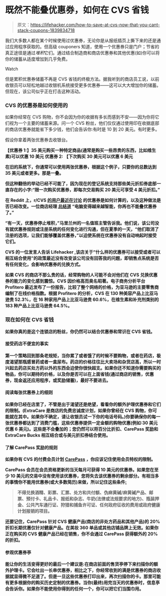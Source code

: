 # 既然不能叠优惠券，如何在 CVS 省钱

> 原文：<https://lifehacker.com/how-to-save-at-cvs-now-that-you-cant-stack-coupons-1839834718>

我们大多数人都在某个时候使用过优惠券，无论你是从报纸插页上撕下来的还是通过应用程序获取的。但高级 couponers 知道，使用一个优惠券只是门户；节省的真正途径是通过*堆积*它们。通过结合制造商和商店优惠券和其他优惠(如)你可以将你的储蓄从适度增加到几乎免费。

Watch

但是累积优惠券储蓄不再是 CVS 省钱的终极方法。据我听到的商店员工说，以前收银员可以轻松地越过收银机系统接受更多优惠券——这可以大大增加你的储蓄。但现在，该公司似乎正在打击这种活动。

### CVS 的优惠券是如何使用的

如果你经常在 CVS 购物，你不会因为你的收据有多长而感到不安——因为你将它们视为一个主要的储蓄来源。问一个 CVS 粉丝，他们仅仅通过使用印在收据底部的商店优惠券就能省下多少钱，他们会告诉你:有时是 10 到 20 美元。有时更多。

假设你拿着两张优惠券去收银台。

**【优惠券 1:】35 美元购买一种特定商品(通常是购买一些昂贵的东西，比如维生素)可以优惠 10 美元
**优惠券 2:** 【下次购买 30 美元可以优惠 6 美元**

**在旧的系统下，你通常可以使用两张优惠券，根据这个例子，只要你的总数达到 35 美元或者更多。那是一叠。**

**但这种翻倍的举动已经不可能了，因为现在的登记系统支持那些美元折扣券底部一直存在的小字:“限一次购买优惠券，即每次交易购买 20 美元可享受 4 美元折扣。”** 

**在 Reddit 上，r/CVS [的用户最近在讨论](https://www.reddit.com/r/CVS/comments/aayyyh/coupon_policy_question_regarding_dollar_off/) 的优惠券是如何计算的，以及这种做法是否已经改变。一位商店经理 [总结道](https://www.reddit.com/r/CVS/comments/aayyyh/coupon_policy_question_regarding_dollar_off/ecw6l9l/) “电脑变得越来越智能，你再也不能叠优惠券了。”**

**“有一天，优惠券停止堆积，”马里兰州的一名值班主管告诉我。他们说，该公司没有就优惠券规则或注册系统的任何变化进行沟通，但在夏季的一天，“他们取消了注册的选项，让我们能够覆盖优惠券，”以迫使系统在优惠券没有自动响起时接受它们。**

**CVS 的一位发言人告诉 Lifehacker ,该店关于“什么样的优惠券可以接受或者可以相互结合使用”的政策最近没有改变该公司没有回答我的问题，即销售点系统是否有任何变化，会影响优惠券的兑换方式。**

**如果 CVS 的商店不那么贵的话，经常购物的人可能不会对他们在 CVS 兑换优惠券的能力的变化感到震惊。CVS 因价格高而臭名昭著。电子商务分析平台 Profitero 最近发布了一份报告，比较了整个网络的价格，为亚马逊的主要零售商编制了在线价格指数。根据 Profitero 的分析，CVS 在 130 种美容产品上比亚马逊贵 52.3%，在 16 种家用产品上比亚马逊贵 60.6%，在维生素和补充剂类别的 183 种产品上比亚马逊贵 64.5%。**

### ****现在如何在 CVS 省钱****

**如果你真的是这个连锁店的粉丝，你仍然可以结合优惠券和常识在 CVS 省钱。**

#### **接受药店不便宜的事实**

**第一个策略回到那条老规矩，当你累了或者饿了的时候不要购物，或者在药店，极度渴望那瓶感冒药或者一盒尿布。药店的价格往往比大卖场和杂货店高，所以一时兴起去药店买处方药以外的东西会迫使你很快超支。如果你还不知道你需要购买的物品，你可以期待的价格，以及你是否可以在上面省钱(通过商店的销售，优惠券，现金返还应用程序，或奖励储蓄)，最好不要进去。**

#### **阅读每张优惠券上的细则**

**如果你已经在店里了，不管是出于渴望还是绝望，看看你的额外护理优惠券和它们的限制。(ExtraCare 是商店的免费忠诚度计划，如果你曾经在 CVS 购物，你可能就在其中。如果你不确定，请让收银员试一下你的电话号码。)你要确保你的每一张优惠券都达到了消费门槛，这些优惠券提供一定金额的购物优惠(例如:30 美元优惠 6 美元)。这些是不会叠加的；您仍然可以将百分比折扣、CarePass 奖励和 ExtraCare Bucks 相互结合或与美元折扣券结合使用。** 

#### **了解 CarePass 奖励的规则**

**如果你有 CVS 的付费会员计划 [CarePass](https://www.cvs.com/carepass/join) ，你应该记住使用会员特权的限制。**

**CarePass 会员在会员资格更新的当天每月可获得 10 美元的优惠券。如果您在至少 10 美元的交易中没有使用该优惠券，您将失去该优惠券的剩余部分。有相当多的事情你不能用优惠券(或大多数简历)来做，所以记住这些条件[:](https://www.cvs.com/content/carepass-terms)**

> **不得兑换酒精、彩票、汇票、处方和共付额、伪麻黄碱/麻黄碱产品、邮票、预付卡、礼品卡、报纸和杂志、牛奶(法律或法规要求的地方)、瓶装押金、公共汽车通行证、狩猎和捕鱼许可证、任何政府征收的费用或政府健康计划报销的项目。**

**还要记住，CarePass 针对 CVS 健康产品(商店的非处方药品和其他产品)的 20%折扣长期优惠仅针对健康产品。在美妆 360 单品或其他店铺品牌上无效。如果你正在购买的 CVS 健康产品已经在销售，你不会通过 CarePass 获得额外的 20%的折扣。**

#### **参观优惠券亭**

**能让你的生活变得更好的最后一个建议是:在商店前面的售货亭停下来扫描你的额外护理卡。它会吐出一长串优惠券，相比之下，你经常收到的满是优惠券的商店收据就显得微不足道了。但是一旦这些优惠券打印出来，再次扫描你的卡。那里可能有更多根据你的购买历史定制的优惠券。当你(最终)用完当天的优惠券时，信息亭会告诉你。如果你不能使用你得到的任何一个，你可以把它们当围巾用。**